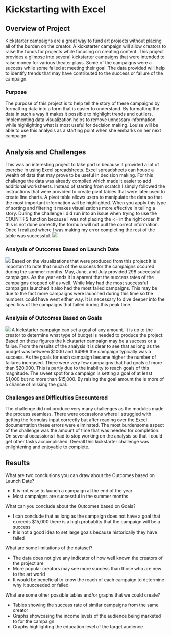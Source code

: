 # Kickstarting with Excel
## Overview of Project
Kickstarter campaigns are a great way to fund art projects without placing all of the burden on the creator. A kickstarter campaign will allow creators to raise the funds for projects while focusing on creating content. This project provides a glimpse into several kickstarter campaigns that were intended to raise money for various theater plays. Some of the campaigns were a success while some failed at meeting their goal. The data provided will help to identify trends that may have contributed to the success or failure of the campaign.
### Purpose
The purpose of this project is to help tell the story of these campaigns by formatting data into a form that is easier to understand. By formatting the data in such a way it makes it possible to highlight trends and outliers. Implementing data visualization helps to remove unnessary information while highlighting what is most useful for decision making. Louise will be able to use this analysis as a starting point when she embarks on her next campaign. 
## Analysis and Challenges
This was an interesting project to take part in because it provided a lot of exercise in using Excel spreadsheets. Excel spreadsheets can house a wealth of data that may prove to be useful in decision making. For this challenge the data was already compiled which made it easier to add additional worksheets. Instead of starting from scratch I simply followed the instructions that were provided to create pivot tables that were later used to create line charts. A pivot table allows users to manipulate the data so that the most important information will be highlighted. When you apply this type of sorting and filtering it makes visualizations more effective in telling a story. During the challenge I did run into an issue when trying to use the COUNTIFS function because I was not placing the <= in the right order. If this is not done correctly the formula will not pull the correct information. Once I realized where I was making my error completing the rest of the table was successful. 
![](https://github.com/lightbright832/Kickstarter_Challenge/blob/main/Code%20for%20COUNTIFS.png)
### Analysis of Outcomes Based on Launch Date
![](https://github.com/lightbright832/Kickstarter_Challenge/blob/main/Theater_Outcomes_vs_Launch.png)
Based on the visualizations that were produced from this project it is important to note that much of the success for the campaigns occured during the summer months. May, June, and July provided 298 successful campaigns. As the year ends it is aparent that the success rates of the campaigns dropped off as well. While May had the most successful campaigns launched it also had the most failed campaigns. This may be due to the fact more campaigns were launched during this time so the numbers could have went either way. It is necessary to dive deeper into the specifics of the campaigns that failed during this peak time. 
### Analysis of Outcomes Based on Goals
![](https://github.com/lightbright832/Kickstarter_Challenge/blob/main/Outcomes_vs_Goals.png)
A kickstarter campaign can set a goal of any amount. It is up to the creator to determine what type of budget is needed to produce the project. Based on these figures the kickstarter campaign may be a success or a failue. From the results of the analysis it is clear to see that as long as the budget was between $1000 and $4999 the campaign typically was a success. As the goals for each campaign became higher the number of failures increased. There were very few campaigns that had goals of more than $20,000. This is partly due to the inability to reach goals of this magnitude. The sweet spot for a campaign is setting a goal of at least $1,000 but no more than $15,000. By raising the goal amount the is more of a chance of missing the goal.
### Challenges and Difficulties Encountered
The challenge did not produce very many challenges as the modules made the process seamless. There were occassions where I struggled with getting the formulas input correctly but after reading over the Excel documentation these errors were eliminated. The most burdensome aspect of the challenge was the amount of time that was needed for completion. On several occassions I had to stop working on the analysis so that I could get other tasks accomplished. Overall this kickstarter challenge was enlightening and enjoyable to complete.
## Results
What are two conclusions you can draw about the Outcomes based on Launch Date?
* It is not wise to launch a campaign at the end of the year
* Most campaigns are successful in the summer months

What can you conclude about the Outcomes based on Goals?
* I can conclude that as long as the campaign does not have a goal that exceeds $15,000 there is a high probablity that the campaign will be a success
* It is not a good idea to set large goals because historically they have failed

What are some limitations of the dataset?
* The data does not give any indicator of how well known the creators of the project are
* More popular creators may see more success than those who are new to the art world
* It would be beneficial to know the reach of each campaign to determine why it succeeded or failed

What are some other possible tables and/or graphs that we could create?
* Tables showing the success rate of similar campaigns from the same creator
* Graphs showcasing the income levels of the audience being marketed to for the campaign
* Graphs highlighting the education level of the target audience
